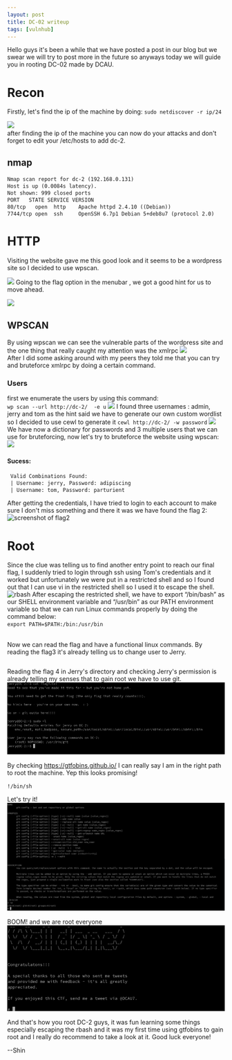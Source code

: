 ```yaml
---
layout: post
title: DC-02 writeup
tags: [vulnhub]
---
```

Hello guys it's been a while that we have posted a post in our blog but we swear we will try to post more in the future so anyways today we will guide you in rooting DC-02 made by DCAU.

# Recon
Firstly, let's find the ip of the machine by doing:
``` sudo netdiscover -r ip/24 ```

![](netdiscover)
<br>after finding the ip of the machine you can now do your attacks and don't forget to edit your /etc/hosts to add dc-2. </br>
## nmap
```
Nmap scan report for dc-2 (192.168.0.131)
Host is up (0.0084s latency).
Not shown: 999 closed ports
PORT   STATE SERVICE VERSION
80/tcp   open  http    Apache httpd 2.4.10 ((Debian))
7744/tcp open  ssh     OpenSSH 6.7p1 Debian 5+deb8u7 (protocol 2.0)

```
# HTTP
Visiting the website gave me this good look and it seems to be a wordpress site so I decided to use wpscan.

![](website.png)
Going to the flag option in the menubar , we got a good hint for us to move ahead.

![](Flag.png)
## WPSCAN
By using wpscan we can see the vulnerable parts of the wordpress site and the one thing that really caught my attention was the xmlrpc
![](wpscan.png)
<br>After I did some asking around with my peers they told me that you can try and bruteforce xmlrpc by doing a certain command.</br>
### Users
first we enumerate the users by using this command:
<br>```wp scan --url http://dc-2/  -e u```
![](users.png)
I found three usernames : admin, jerry and tom as the hint said we have to generate our own custom wordlist so I decided to use cewl to generate it 
```cewl http://dc-2/ -w password```
![](users.png) 
We have now a dictionary for passwords and 3 multiple users that we can use for bruteforcing, now let's try to bruteforce the website using wpscan:
![](success.png)
#### Sucess:
```
 Valid Combinations Found:
 | Username: jerry, Password: adipiscing
 | Username: tom, Password: parturient
```
After getting the credentials, I have tried to login to each account to make sure I don't miss something and there it was we have found the flag 2:
![screenshot of flag2](flag2.png)
# Root
Since the clue was telling us to find another entry point  to reach our final flag, I suddenly tried to login through ssh using Tom's credentials and it worked but unfortunately we were put in a restricted shell and so I found out that I can use vi in the restricted shell so I used it to escape the shell.
![rbash](rbash.png)
After escaping the restricted shell, we have to export “/bin/bash” as our SHELL environment variable and “/usr/bin” as  our PATH environment variable so that we can run Linux commands  properly by doing the command below:
<br>```export PATH=$PATH:/bin:/usr/bin```

<br>Now we can read the flag and have a functional linux commands.
By reading the flag3 it's already telling us to change user to Jerry.
```Poor old Tom is always running after Jerry. Perhaps he should su for all the stress he causes.
```
Reading the flag 4 in Jerry's directory and checking Jerry's permission is already telling my senses that to gain root we have to use git.
![flag4](flag4.png)

By checking https://gtfobins.github.io/ I can really say I am in the right path to root the machine.
Yep this looks promising!
```sudo git -p help config
!/bin/sh
```
Let's try it!
![root](root.png)

BOOM! and we are root everyone
![flag](final-flag.png)

And that's how you root DC-2 guys, it was fun learning some things especially escaping the rbash and it was my first time using gtfobins to gain root and I really do recommend to take a look at it. 
Good luck everyone!

--Shin


